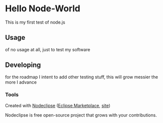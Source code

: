 

# Hello Node-World

This is my first test of node.js

## Usage

of no usage at all, just to test my software

## Developing

for the roadmap I intent to add other testing stuff, this will grow messier the more I advance

### Tools

Created with [Nodeclipse](https://github.com/Nodeclipse/nodeclipse-1)
 ([Eclipse Marketplace](http://marketplace.eclipse.org/content/nodeclipse), [site](http://www.nodeclipse.org))   

Nodeclipse is free open-source project that grows with your contributions.
